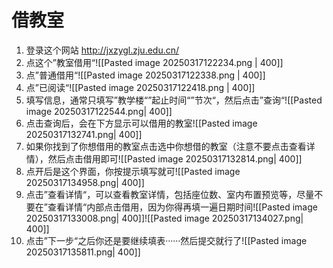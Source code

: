 # 借教室
1. 登录这个网站 http://jxzygl.zju.edu.cn/
2. 点这个”教室借用“![[Pasted image 20250317122234.png | 400]]
3. 点”普通借用“![[Pasted image 20250317122338.png | 400]]
4. 点”已阅读“![[Pasted image 20250317122418.png | 400]]
5. 填写信息，通常只填写”教学楼“”起止时间“”节次“，然后点击”查询“![[Pasted image 20250317122544.png| 400]]
6. 点击查询后，会在下方显示可以借用的教室![[Pasted image 20250317132741.png| 400]]
7. 如果你找到了你想借用的教室点击选中你想借的教室（注意不要点击查看详情），然后点击借用即可![[Pasted image 20250317132814.png| 400]]
8. 点开后是这个界面，你按提示填写就可![[Pasted image 20250317134958.png| 400]]
9. 点击”查看详情“，可以查看教室详情，包括座位数、室内布置预览等，尽量不要在”查看详情“内部点击借用，因为你得再填一遍日期时间![[Pasted image 20250317133008.png| 400]]![[Pasted image 20250317134027.png| 400]]
10. 点击”下一步“之后你还是要继续填表······然后提交就行了![[Pasted image 20250317135811.png| 400]]